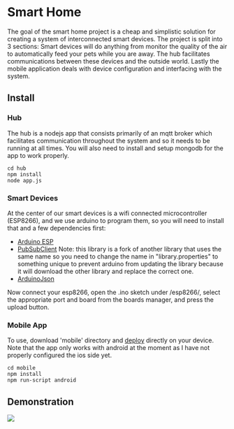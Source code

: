 # Smart Home

The goal of the smart home project is a cheap and simplistic solution for creating a system of interconnected smart devices. The project is split into 3 sections: Smart devices will do anything from monitor the quality of the air to automatically feed your pets while you are away. The hub facilitates communications between these devices and the outside world. Lastly the mobile application deals with device configuration and interfacing with the system.

## Install

### Hub

The hub is a nodejs app that consists primarily of an mqtt broker which facilitates communication throughout the system and so it needs to be running at all times. You will also need to install and setup mongodb for the app to work properly.

```
cd hub
npm install
node app.js
```

### Smart Devices

At the center of our smart devices is a wifi connected microcontroller (ESP8266), and we use arduino to program them, so you will need to install that and a few dependencies first:

- [Arduino ESP](https://github.com/esp8266/Arduino)
- [PubSubClient](https://github.com/Imroy/pubsubclient)
  Note: this library is a fork of another library that uses the same name so you need to change the name in "library.properties" to something unique to prevent arduino from updating the library because it will download the other library and replace the correct one.
- [ArduinoJson](https://github.com/bblanchon/ArduinoJson)

Now connect your esp8266, open the .ino sketch under /esp8266/, select the appropriate port and board from the boards manager, and press the upload button.

### Mobile App

To use, download 'mobile' directory and [deploy](http://facebook.github.io/react-native/docs/getting-started.html) directly on your device. Note that the app only works with android at the moment as I have not properly configured the ios side yet.

```
cd mobile
npm install
npm run-script android
```

## Demonstration

[![](https://lh3.googleusercontent.com/gEL_TqJX9tBqb5BS2fkvxPUhQaOf1MMyuAa3IZksiv3IQq0LZhtgLkpW6BrTSOa6U3YotJJ2IUScmMESPIB46GaMHDHWB8HvIu3nP8YF4JFgDtS7j7ri8FHs4qHz150NoM7Ed6OVLltFlRHMWmLo4-QzBO1AvOZaFfY1-8YjZ0Hkmc7DtGncb_zvnvxMHyNbepFhqQkN8I7PeElKbbJ-ZoIYm8iKrXo2Ur9lrk0PJUpzrf64_6kSHQQUPPcIsnocBH8NaN8LqhhBc9lMxnepWFNWvKZswViRF80bVB6IsxVSTQqIVbsE3mDmjKYGt6gLKdIQ71LyKYvyipqcqGISHuZqmJ6WHeCIB095o5yUXy2cmHXyVPGQxFxAQh4SwJbugmhJbLQpiEN78UKiRAHRoJ4SQp19Y3wo1Ah6xg1SYdWguvEgKgeKzIgkQUVlUtfFgk4yzaap7_Ji57AVcj93r30sZJ-9QIx_5BXyxHh29owcPXEnP6UVbZCISy2oJajmH_nCyYXuNKpEJpp4vj0KnTUm1mILYK_zwrsfsq6NNZLHLwfuoFNnK0UJwBcbhIKKBMHaHY-4y2SDan91yF9rK66Sl_72mZTYnkIxsnwtHPTUpEXR=w1689-h950-no)](https://lh3.googleusercontent.com/5K3QNilPM0yt0NvgcuRqzfNcaSYvGOv0vwWLTPO-W-o0u-3LABVC8VFcqQR-L3e2wR7uG35koG_TE7NgXGodxi1ZO3wZ7o4NSZji7_WxiSN0f6uvyxfnth6T_KlXYLsDaAy-m3D1nIOYfT6kBap5NAtXCdAriecP1APZTSWEPrMdxAJjHWs4VMYzfOisNKxX4AEMNo6ClSKCs_9EUTX_9cgIkcF59ZT-KCQm6-x377kj0QOWX8VnSvM7Oei4Dj4xEz2s36RDfS_3RidWMcLUTkRYlEQofkIiFd2_EA7_WrfTRnQDCFCTaUppBgxaVQMKIgX0-sz60nRyxncogrD0uWKrGlyjgYxIxsZjz-H263aEh9JOWcq7fkcC8SHgPe30e7xKuklplkpKl8voSNTPDcfYt3fWSKma2DsT3QaTVniTw6sEWM05tw-tSbO4YPfgZAHewOmn8YLYvJx0yRPS9y51bl3ON3BLM7Yc0lcsQCUsSiXqMSGLJ6rWfkiPQsZWgwIrTws2EEVhhzalXz34V8w6Dg2bnYGurxIcLQOgOAgkDzknhJ8rSVOh48Z47gZ74sMmgGKh0EuG3RMmi3JDtcG3o1QRW1LrRY3AD6jOZtkGcvYJ=m37?cpn=zcialM8tkGDQ7A09&c=WEB&cver=1.20160922)
